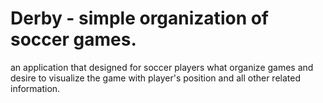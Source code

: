 # Derby - simple organization of soccer games.
an application that designed for soccer players what organize games and desire to visualize the game with player's position and all other related information. 

